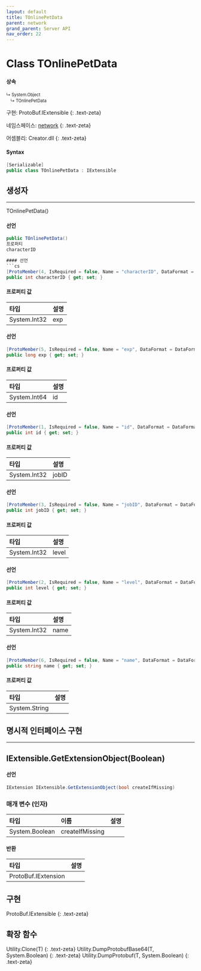 ```yaml
---
layout: default
title: TOnlinePetData
parent: network
grand_parent: Server API
nav_order: 22
---
```


# Class TOnlinePetData

#### 상속
<div class="code-example" markdown="1" style = "font-size:0.8em;">
↳ System.Object<br/>
　↳ TOnlinePetData
</div>

구현: ProtoBuf.IExtensible
{: .text-zeta}

네임스페이스: [network](../)
{: .text-zeta}

어셈블리: Creator.dll
{: .text-zeta}

#### Syntax
```cs
[Serializable]
public class TOnlinePetData : IExtensible
```
## 생성자
---
TOnlinePetData()

#### 선언
```cs
public TOnlinePetData()
프로퍼티
characterID

#### 선언
```cs
[ProtoMember(4, IsRequired = false, Name = "characterID", DataFormat = DataFormat.TwosComplement)]
public int characterID { get; set; }
```
#### 프로퍼티 값

|타입|설명|
|:-|:-|
|System.Int32|exp|

#### 선언
```cs
[ProtoMember(5, IsRequired = false, Name = "exp", DataFormat = DataFormat.TwosComplement)]
public long exp { get; set; }
```
#### 프로퍼티 값

|타입|설명|
|:-|:-|
|System.Int64|id|

#### 선언
```cs
[ProtoMember(1, IsRequired = false, Name = "id", DataFormat = DataFormat.TwosComplement)]
public int id { get; set; }
```
#### 프로퍼티 값

|타입|설명|
|:-|:-|
|System.Int32|jobID|

#### 선언
```cs
[ProtoMember(3, IsRequired = false, Name = "jobID", DataFormat = DataFormat.TwosComplement)]
public int jobID { get; set; }
```
#### 프로퍼티 값

|타입|설명|
|:-|:-|
|System.Int32|level|

#### 선언
```cs
[ProtoMember(2, IsRequired = false, Name = "level", DataFormat = DataFormat.TwosComplement)]
public int level { get; set; }
```
#### 프로퍼티 값

|타입|설명|
|:-|:-|
|System.Int32|name|

#### 선언
```cs
[ProtoMember(6, IsRequired = false, Name = "name", DataFormat = DataFormat.Default)]
public string name { get; set; }
```
#### 프로퍼티 값

|타입|설명|
|:-|:-|
|System.String|	

## 명시적 인터페이스 구현
---
## IExtensible.GetExtensionObject(Boolean)

#### 선언
```cs
IExtension IExtensible.GetExtensionObject(bool createIfMissing)
```
### 매개 변수 (인자)

|타입|이름|설명|
|:-|:-|:-|
|System.Boolean|createIfMissing|

#### 반환

|타입|설명|
|:-|:-|
|ProtoBuf.IExtension|

## 구현
ProtoBuf.IExtensible
{: .text-zeta}
## 확장 함수
Utility.Clone<T>(T)
{: .text-zeta}
Utility.DumpProtobufBase64<T>(T, System.Boolean)
{: .text-zeta}
Utility.DumpProtobuf<T>(T, System.Boolean)
{: .text-zeta}